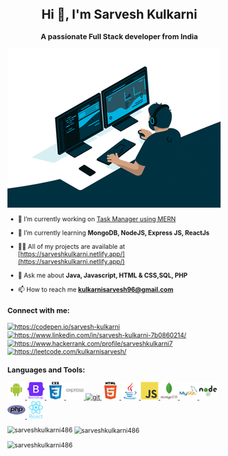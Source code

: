 <h1 align="center">Hi 👋, I'm Sarvesh Kulkarni</h1>
<h3 align="center">A passionate Full Stack developer from India</h3>
<img src="https://github.com/sarveshkulkarni486/sarveshkulkarni486/blob/main/coding.gif"/>

- 🔭 I’m currently working on [Task Manager using MERN](https://github.com/sarveshkulkarni486/TaskManager)

- 🌱 I’m currently learning **MongoDB, NodeJS, Express JS, ReactJs**

- 👨‍💻 All of my projects are available at [https://sarveshkulkarni.netlify.app/](https://sarveshkulkarni.netlify.app/)

- 💬 Ask me about **Java, Javascript, HTML & CSS,SQL, PHP**

- 📫 How to reach me **kulkarnisarvesh96@gmail.com**


<h3 align="left">Connect with me:</h3>
<p align="left">
<a href="https://codepen.io/https://codepen.io/sarvesh-kulkarni" target="blank"><img align="center" src="https://raw.githubusercontent.com/rahuldkjain/github-profile-readme-generator/master/src/images/icons/Social/codepen.svg" alt="https://codepen.io/sarvesh-kulkarni" height="30" width="40" /></a>
<a href="https://linkedin.com/in/https://www.linkedin.com/in/sarvesh-kulkarni-7b0860214/" target="blank"><img align="center" src="https://raw.githubusercontent.com/rahuldkjain/github-profile-readme-generator/master/src/images/icons/Social/linked-in-alt.svg" alt="https://www.linkedin.com/in/sarvesh-kulkarni-7b0860214/" height="30" width="40" /></a>
<a href="https://www.hackerrank.com/https://www.hackerrank.com/profile/sarveshkulkarni7" target="blank"><img align="center" src="https://raw.githubusercontent.com/rahuldkjain/github-profile-readme-generator/master/src/images/icons/Social/hackerrank.svg" alt="https://www.hackerrank.com/profile/sarveshkulkarni7" height="30" width="40" /></a>
<a href="https://www.leetcode.com/https://leetcode.com/kulkarnisarvesh/" target="blank"><img align="center" src="https://raw.githubusercontent.com/rahuldkjain/github-profile-readme-generator/master/src/images/icons/Social/leet-code.svg" alt="https://leetcode.com/kulkarnisarvesh/" height="30" width="40" /></a>
</p>

<h3 align="left">Languages and Tools:</h3>
<p align="left"> <a href="https://developer.android.com" target="_blank" rel="noreferrer"> <img src="https://raw.githubusercontent.com/devicons/devicon/master/icons/android/android-original-wordmark.svg" alt="android" width="40" height="40"/> </a> <a href="https://getbootstrap.com" target="_blank" rel="noreferrer"> <img src="https://raw.githubusercontent.com/devicons/devicon/master/icons/bootstrap/bootstrap-plain-wordmark.svg" alt="bootstrap" width="40" height="40"/> </a> <a href="https://www.w3schools.com/css/" target="_blank" rel="noreferrer"> <img src="https://raw.githubusercontent.com/devicons/devicon/master/icons/css3/css3-original-wordmark.svg" alt="css3" width="40" height="40"/> </a> <a href="https://expressjs.com" target="_blank" rel="noreferrer"> <img src="https://raw.githubusercontent.com/devicons/devicon/master/icons/express/express-original-wordmark.svg" alt="express" width="40" height="40"/> </a> <a href="https://git-scm.com/" target="_blank" rel="noreferrer"> <img src="https://www.vectorlogo.zone/logos/git-scm/git-scm-icon.svg" alt="git" width="40" height="40"/> </a> <a href="https://www.w3.org/html/" target="_blank" rel="noreferrer"> <img src="https://raw.githubusercontent.com/devicons/devicon/master/icons/html5/html5-original-wordmark.svg" alt="html5" width="40" height="40"/> </a> <a href="https://www.java.com" target="_blank" rel="noreferrer"> <img src="https://raw.githubusercontent.com/devicons/devicon/master/icons/java/java-original.svg" alt="java" width="40" height="40"/> </a> <a href="https://developer.mozilla.org/en-US/docs/Web/JavaScript" target="_blank" rel="noreferrer"> <img src="https://raw.githubusercontent.com/devicons/devicon/master/icons/javascript/javascript-original.svg" alt="javascript" width="40" height="40"/> </a> <a href="https://www.mongodb.com/" target="_blank" rel="noreferrer"> <img src="https://raw.githubusercontent.com/devicons/devicon/master/icons/mongodb/mongodb-original-wordmark.svg" alt="mongodb" width="40" height="40"/> </a> <a href="https://www.mysql.com/" target="_blank" rel="noreferrer"> <img src="https://raw.githubusercontent.com/devicons/devicon/master/icons/mysql/mysql-original-wordmark.svg" alt="mysql" width="40" height="40"/> </a> <a href="https://nodejs.org" target="_blank" rel="noreferrer"> <img src="https://raw.githubusercontent.com/devicons/devicon/master/icons/nodejs/nodejs-original-wordmark.svg" alt="nodejs" width="40" height="40"/> </a> <a href="https://www.php.net" target="_blank" rel="noreferrer"> <img src="https://raw.githubusercontent.com/devicons/devicon/master/icons/php/php-original.svg" alt="php" width="40" height="40"/> </a> <a href="https://reactjs.org/" target="_blank" rel="noreferrer"> <img src="https://raw.githubusercontent.com/devicons/devicon/master/icons/react/react-original-wordmark.svg" alt="react" width="40" height="40"/> </a> </p>

<p><img align="left" src="https://github-readme-stats.vercel.app/api/top-langs?username=sarveshkulkarni486&show_icons=true&locale=en&layout=compact" alt="sarveshkulkarni486" /></p>

<p>&nbsp;<img align="center" src="https://github-readme-stats.vercel.app/api?username=sarveshkulkarni486&show_icons=true&locale=en" alt="sarveshkulkarni486" /></p>

<p><img align="center" src="https://github-readme-streak-stats.herokuapp.com/?user=sarveshkulkarni486&" alt="sarveshkulkarni486" /></p>

